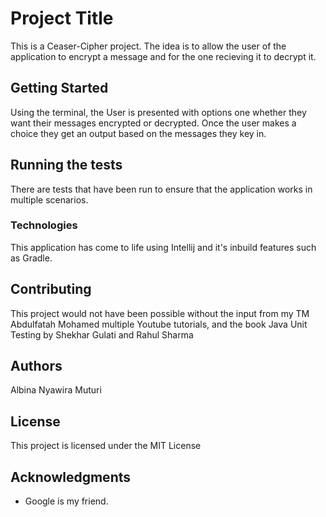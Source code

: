 # Project Title
This is a Ceaser-Cipher project. The idea is to allow the user of the application to encrypt a message and for the one recieving it to decrypt it. 

## Getting Started
Using the terminal, the User is presented with options one whether they want their messages encrypted or decrypted. Once the user makes a choice they get an output based on the messages they key in. 

## Running the tests

There are tests that have been run to ensure that the application works in multiple scenarios.


### Technologies
This application has come to life using Intellij and it's inbuild features such as Gradle.


## Contributing
This project would not have been possible without the input from my TM Abdulfatah Mohamed multiple Youtube tutorials, and the book Java Unit Testing by Shekhar Gulati and Rahul Sharma


## Authors

Albina Nyawira Muturi


## License

This project is licensed under the MIT License

## Acknowledgments

* Google is my friend.
